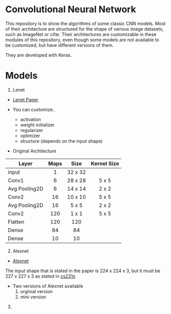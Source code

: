 # Convolutional Neural Network

This repository is to show the algorithms of some classic CNN models. Most of their architecture are structured for the shape of various image datasets, such as ImageNet or cifar. 
Their architectures are customizable in these modules of this repository, even though some models are not available to be customized, but have different versions of them. 

They are developed with Keras. 

# Models

1. Lenet
* [Lenet Paper](http://yann.lecun.com/exdb/publis/pdf/lecun-01a.pdf)

* You can customize..
    - activation
    - weight initializer
    - regularizer
    - optimizer
    - structure (depends on the input shape)
    
* Original Architecture

|Layer           |Maps   |Size   |Kernel Size|
|----------------|:-----:|:-----:|:---------:|
|input           |1      |32 x 32|           |
|Conv1           |6      |28 x 28|5 x 5      |
|Avg Pooling2D   |6      |14 x 14|2 x 2      |
|Conv2           |16     |10 x 10|5 x 5      |
|Avg Pooling2D   |16     |5 x 5  |2 x 2      |
|Conv2           |120    |1 x 1  |5 x 5      |
|Flatten         |120    |120    |           |
|Dense           |84     |84     |           |
|Dense           |10     |10     |           |


2. Alexnet
* [Alexnet](https://papers.nips.cc/paper/4824-imagenet-classification-with-deep-convolutional-neural-networks.pdf)

The input shape that is stated in the paper is 224 x 224 x 3, but it must be 227 x 227 x 3 as stated in [cs231n](https://cs231n.github.io/convolutional-networks/)

* Two versions of Alexnet available
    1. orginial version
    2. mini version
        

3. 